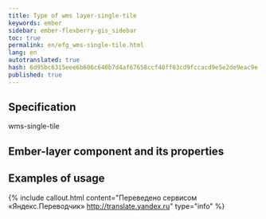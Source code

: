 ```yaml
--- 
title: Type of wms layer-single-tile 
keywords: ember 
sidebar: ember-flexberry-gis_sidebar 
toc: true 
permalink: en/efg_wms-single-tile.html 
lang: en 
autotranslated: true 
hash: 6d95bc6315eee6b606c646b7d4af67658ccf40ff03cd9fccacd9e5e2de9eac9e 
published: true 
--- 
```


## Specification 

wms-single-tile 

## Ember-layer component and its properties 

## Examples of usage 



{% include callout.html content="Переведено сервисом «Яндекс.Переводчик» <http://translate.yandex.ru>" type="info" %}